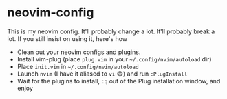 # neovim-config

This is my neovim config. It'll probably change a lot. It'll probably break a lot. If you still insist on using it, here's how

* Clean out your neovim configs and plugins.
* Install vim-plug (place `plug.vim` in your `~/.config/nvim/autoload` dir)
* Place `init.vim` in `~/.config/nvim/autoload`
* Launch `nvim` (I have it aliased to `vi` :smile:) and run `:PlugInstall`
* Wait for the plugins to install, `:q` out of the Plug installation window, and enjoy
